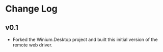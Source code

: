 ﻿# Change Log
## v0.1

- Forked the Winium.Desktop project and built this initial version of the
remote web driver.
